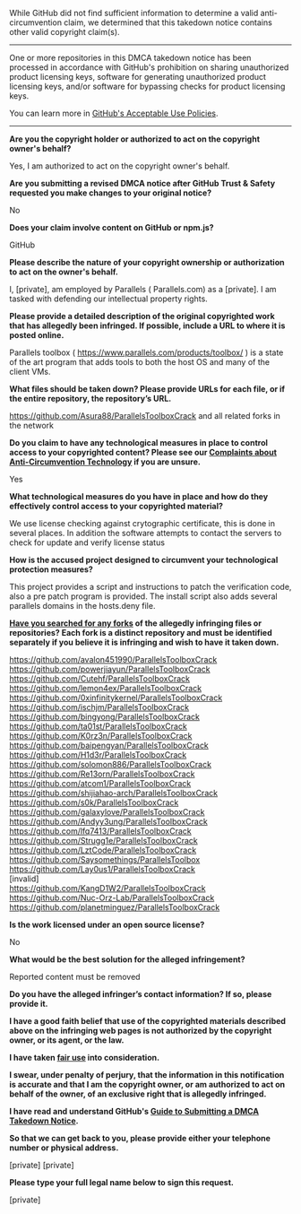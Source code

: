While GitHub did not find sufficient information to determine a valid anti-circumvention claim, we determined that this takedown notice contains other valid copyright claim(s).

---

One or more repositories in this DMCA takedown notice has been processed in accordance with GitHub's prohibition on sharing unauthorized product licensing keys, software for generating unauthorized product licensing keys, and/or software for bypassing checks for product licensing keys.

You can learn more in [GitHub's Acceptable Use Policies](https://docs.github.com/en/github/site-policy/github-acceptable-use-policies).

---

**Are you the copyright holder or authorized to act on the copyright owner's behalf?**  
  
Yes, I am authorized to act on the copyright owner's behalf.  
  
**Are you submitting a revised DMCA notice after GitHub Trust & Safety requested you make changes to your original notice?**  
  
No  
  
**Does your claim involve content on GitHub or npm.js?**  
  
GitHub  
  
**Please describe the nature of your copyright ownership or authorization to act on the owner's behalf.**  
  
I, [private], am employed by Parallels ( Parallels.com) as a [private]. I am tasked with defending our intellectual property rights.  
  
**Please provide a detailed description of the original copyrighted work that has allegedly been infringed. If possible, include a URL to where it is posted online.**  
  
Parallels toolbox ( https://www.parallels.com/products/toolbox/ ) is a state of the art program that adds tools to both the host OS and many of the client VMs.  
  
**What files should be taken down? Please provide URLs for each file, or if the entire repository, the repository’s URL.**  
  
https://github.com/Asura88/ParallelsToolboxCrack and all related forks in the network  
  
**Do you claim to have any technological measures in place to control access to your copyrighted content? Please see our <a href="https://docs.github.com/articles/guide-to-submitting-a-dmca-takedown-notice#complaints-about-anti-circumvention-technology">Complaints about Anti-Circumvention Technology</a> if you are unsure.**  
  
Yes  
  
**What technological measures do you have in place and how do they effectively control access to your copyrighted material?**  
  
We use license checking against crytographic certificate, this is done in several places. In addition the software attempts to contact the servers to check for update and verify license status  
  
**How is the accused project designed to circumvent your technological protection measures?**  
  
This project provides a script and instructions to patch the verification code, also a pre patch program is provided. The install script also adds several parallels domains in the hosts.deny file.  
  
**<a href="https://docs.github.com/articles/dmca-takedown-policy#b-what-about-forks-or-whats-a-fork">Have you searched for any forks</a> of the allegedly infringing files or repositories? Each fork is a distinct repository and must be identified separately if you believe it is infringing and wish to have it taken down.**  
  
https://github.com/avalon451990/ParallelsToolboxCrack  
https://github.com/powerjiayun/ParallelsToolboxCrack  
https://github.com/Cutehf/ParallelsToolboxCrack  
https://github.com/lemon4ex/ParallelsToolboxCrack  
https://github.com/0xinfinitykernel/ParallelsToolboxCrack  
https://github.com/ischjm/ParallelsToolboxCrack  
https://github.com/bingyong/ParallelsToolboxCrack  
https://github.com/ta01st/ParallelsToolboxCrack  
https://github.com/K0rz3n/ParallelsToolboxCrack  
https://github.com/baipengyan/ParallelsToolboxCrack  
https://github.com/H1d3r/ParallelsToolboxCrack  
https://github.com/solomon886/ParallelsToolboxCrack  
https://github.com/Re13orn/ParallelsToolboxCrack  
https://github.com/atcom1/ParallelsToolboxCrack  
https://github.com/shijiahao-arch/ParallelsToolboxCrack  
https://github.com/s0k/ParallelsToolboxCrack  
https://github.com/galaxylove/ParallelsToolboxCrack  
https://github.com/Andyy3ung/ParallelsToolboxCrack  
https://github.com/lfq7413/ParallelsToolboxCrack  
https://github.com/Strugg1e/ParallelsToolboxCrack  
https://github.com/LztCode/ParallelsToolboxCrack  
https://github.com/Saysomethings/ParallelsToolbox  
https://github.com/Lay0us1/ParallelsToolboxCrack  
[invalid]    
https://github.com/KangD1W2/ParallelsToolboxCrack  
https://github.com/Nuc-Orz-Lab/ParallelsToolboxCrack  
https://github.com/planetminguez/ParallelsToolboxCrack  
  
**Is the work licensed under an open source license?**  
  
No  
  
**What would be the best solution for the alleged infringement?**  
  
Reported content must be removed  
  
**Do you have the alleged infringer’s contact information? If so, please provide it.**  
  
**I have a good faith belief that use of the copyrighted materials described above on the infringing web pages is not authorized by the copyright owner, or its agent, or the law.**  
  
**I have taken <a href="https://www.lumendatabase.org/topics/22">fair use</a> into consideration.**  
  
**I swear, under penalty of perjury, that the information in this notification is accurate and that I am the copyright owner, or am authorized to act on behalf of the owner, of an exclusive right that is allegedly infringed.**  
  
**I have read and understand GitHub's <a href="https://docs.github.com/articles/guide-to-submitting-a-dmca-takedown-notice/">Guide to Submitting a DMCA Takedown Notice</a>.**  
  
**So that we can get back to you, please provide either your telephone number or physical address.**  
  
[private] [private]  
  
**Please type your full legal name below to sign this request.**  
  
[private]  
